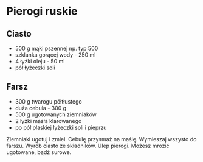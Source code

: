 # Pierogi ruskie

## Ciasto

- 500 g mąki pszennej np. typ 500
- szklanka gorącej wody - 250 ml
- 4 łyżki oleju - 50 ml
- pół łyżeczki soli

## Farsz

- 300 g twarogu półtłustego
- duża cebula - 300 g
- 500 g ugotowanych ziemniaków
- 2 łyżki masła klarowanego
- po pół płaskiej łyżeczki soli i pieprzu

Ziemniaki ugotuj i zmiel. Cebulę przysmaż na maślę. Wymieszaj wszysto do farszu. Wyrób ciasto ze składników. Ulep pierogi. Możesz mrozić ugotowane, bądź surowe.
